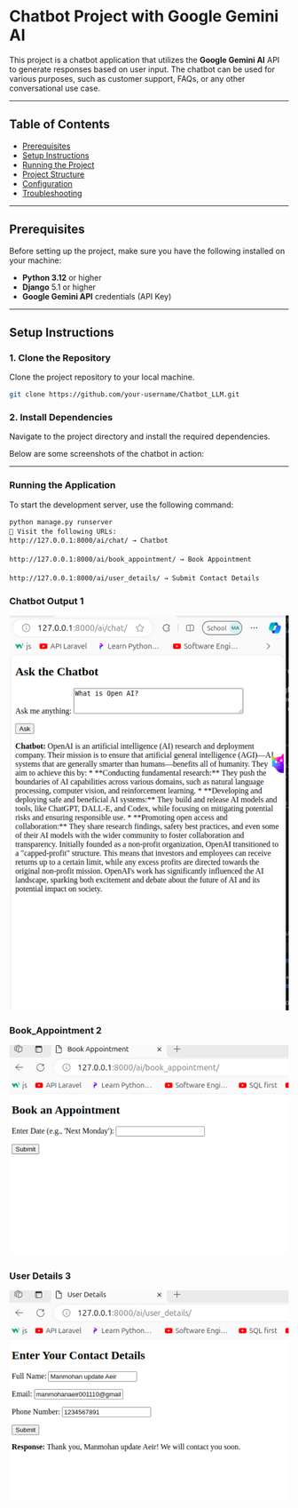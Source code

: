# Chatbot Project with Google Gemini AI

This project is a chatbot application that utilizes the **Google Gemini AI** API to generate responses based on user input. The chatbot can be used for various purposes, such as customer support, FAQs, or any other conversational use case.

---

## **Table of Contents**
- [Prerequisites](#prerequisites)
- [Setup Instructions](#setup-instructions)
- [Running the Project](#running-the-project)
- [Project Structure](#project-structure)
- [Configuration](#configuration)
- [Troubleshooting](#troubleshooting)

---

## **Prerequisites**

Before setting up the project, make sure you have the following installed on your machine:

- **Python 3.12** or higher
- **Django** 5.1 or higher
- **Google Gemini API** credentials (API Key)

---

## **Setup Instructions**

### 1. **Clone the Repository**
Clone the project repository to your local machine.

```bash
git clone https://github.com/your-username/Chatbot_LLM.git

```
### 2. **Install Dependencies**
Navigate to the project directory and install the required dependencies.

Below are some screenshots of the chatbot in action:

---
### Running the Application

To start the development server, use the following command:

```bash
python manage.py runserver
📌 Visit the following URLs:
http://127.0.0.1:8000/ai/chat/ → Chatbot

http://127.0.0.1:8000/ai/book_appointment/ → Book Appointment

http://127.0.0.1:8000/ai/user_details/ → Submit Contact Details

```

### **Chatbot Output 1**

![alt text](image.png)

### **Book_Appointment 2**

![alt text](image-1.png)

### **User Details 3**

![alt text](image-2.png)